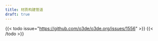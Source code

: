 ```yaml
---
title: 材质构建管道
draft: true
---
```


{{< todo issue="https://github.com/o3de/o3de.org/issues/1556" >}}
{{< /todo >}}
